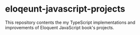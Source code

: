 # eloqeunt-javascript-projects
This repository contents the my TypeScript implementations and improvements of Eloquent JavaScript book's projects.
